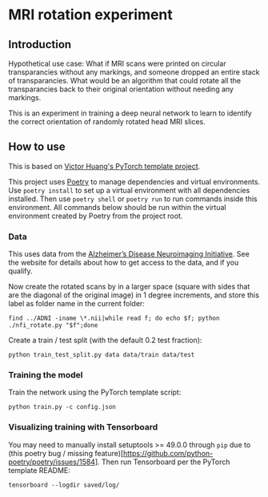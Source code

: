 # MRI rotation experiment

## Introduction

Hypothetical use case: What if MRI scans were printed on circular transparancies without any markings, and someone dropped an entire stack of transparancies. What would be an algorithm that could rotate all the transparancies back to their original orientation without needing any markings.

This is an experiment in training a deep neural network to learn to identify the correct orientation of randomly rotated head MRI slices.

## How to use

This is based on [Victor Huang's PyTorch template project](https://github.com/victoresque/pytorch-template).

This project uses [Poetry](https://python-poetry.org/) to manage dependencies and virtual environments. Use `poetry install` to set up a virtual environment with all dependencies installed. Then use `poetry shell` or `poetry run` to run commands inside this environment. All commands below should be run within the virtual environment created by Poetry from the project root.

### Data

This uses data from the [Alzheimer’s Disease Neuroimaging Initiative](http://adni.loni.usc.edu/). See the website for details about how to get access to the data, and if you qualify.

Now create the rotated scans by in a larger space (square with sides that are the diagonal of the original image) in 1 degree increments, and store this label as folder name in the current folder:

`find ../ADNI -iname \*.nii|while read f; do echo $f; python ./nfi_rotate.py "$f";done`

Create a train / test split (with the default 0.2 test fraction):

`python train_test_split.py data data/train data/test`

### Training the model

Train the network using the PyTorch template script:

`python train.py -c config.json`

### Visualizing training with Tensorboard

You may need to manually install setuptools >= 49.0.0 through `pip` due to (this poetry bug / missing feature)[https://github.com/python-poetry/poetry/issues/1584]. Then run Tensorboard per the PyTorch template README:

`tensorboard --logdir saved/log/`
